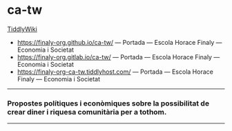 # ca-tw

<a href="https://tiddlywiki.com/" rel="noopener noreferrer" target="_blank"> TiddlyWiki</a>

* https://finaly-org.github.io/ca-tw/ — Portada — Escola Horace Finaly  —  Economia i Societat
* https://finaly-org.gitlab.io/ca-tw/ — Portada — Escola Horace Finaly  —  Economia i Societat
* https://finaly-org-ca-tw.tiddlyhost.com/ — Portada — Escola Horace Finaly  —  Economia i Societat

---

### Propostes polítiques i econòmiques sobre la possibilitat de crear diner i riquesa comunitària per a tothom.

---
